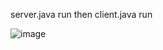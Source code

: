 server.java run
then client.java run

![image](https://github.com/Rasel849/BMI-calculator/assets/76987135/de7e8ba9-f4ee-4c3d-bb16-ad74c80da3b9)
